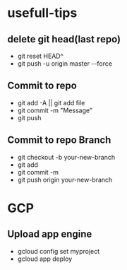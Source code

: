 # usefull-tips


## delete git head(last repo)

- git reset HEAD^
- git push -u origin master --force
 
## Commit to repo
- git add -A || git add file
- git commit -m "Message"
- git push

## Commit to repo Branch
- git checkout -b your-new-branch
- git add <files>
- git commit -m <message>
- git push origin your-new-branch

# GCP
## Upload app engine
- gcloud config set myproject
- gcloud app deploy
